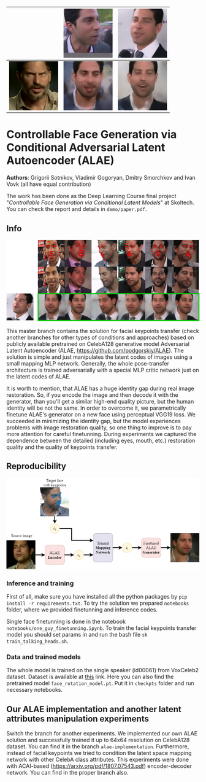 |   |![alt-text-2](demo/source_0.png "source")|![alt-text-4](demo/source_1.png "source")|
|:-:|:-:|:-:|
|![alt-text-1](demo/target.gif "target")|![alt-text-3](demo/result_0.gif "result")|![alt-text-5](demo/result_1.gif "result")|

# Controllable Face Generation via Conditional Adversarial Latent Autoencoder (ALAE)

**Authors**: Grigorii Sotnikov, Vladimir Gogoryan, Dmitry Smorchkov and Ivan Vovk (all have equal contribution)

The work has been done as the Deep Learning Course final project "*Controllable Face Generation via Conditional Latent Models*" at Skoltech. You can check the report and details in `demo/paper.pdf`.

## Info

![alt-text-6](demo/talking-heads-transfer.png "talking-heads-transfer")

This master branch contains the solution for facial keypoints transfer (check another branches for other types of conditions and approaches) based on publicly available pretrained on CelebA128 generative model Adversarial Latent Autoencoder (ALAE, https://github.com/podgorskiy/ALAE). The solution is simple and just manipulates the latent codes of images using a small mapping MLP network. Generally, the whole pose-transfer architecture is trained adversarially with a special MLP critic network just on the latent codes of ALAE.

It is worth to mention, that ALAE has a huge identity gap during real image restoration. So, if you encode the image and then decode it with the generator, than you'll get a similar high-end quality picture, but the human identity will be not the same. In order to overcome it, we parametrically finetune ALAE's generator on a new face using perceptual VGG19 loss. We succeeded in minimizing the identity gap, but the model experiences problems with image restoration quality, so one thing to improve is to pay more attention for careful finetunning. During experiments we captured the dependence between the detailed (including eyes, mouth, etc.) restoration quality and the quality of keypoints transfer.

## Reproducibility

![alt-text-7](demo/talking-heads.png "talking-heads-inference")

### Inference and training

First of all, make sure you have installed all the python packages by `pip install -r requirements.txt`. To try the solution we prepared `notebooks` folder, where we provided finetunning and inference codes.

Single face finetunning is done in the notebook `notebooks/one_guy_finetunning.ipynb`. To train the facial keypoints transfer model you should set params in and run the bash file `sh train_talking_heads.sh`.

### Data and trained models

The whole model is trained on the single speaker (id00061) from VoxCeleb2 dataset. Dataset is available at [this](https://drive.google.com/drive/folders/1T26YUSpa1RqU9mhgQhJj9M5jA3nDfZoV?usp=sharing) link. Here you can also find the pretrained model `face_rotation_model.pt`. Put it in `checkpts` folder and run necessary notebooks.

## Our ALAE implementation and another latent attributes manipulation experiments

Switch the branch for another experiments. We implemented our own ALAE solution and successfully trained it up to 64x64 resolution on CelebA128 dataset. You can find it in the branch `alae-implementation`. Furthermore, instead of facial keypoints we tried to condition the latent space mapping network with other CelebA class attributes. This experiments were done with ACAI-based (https://arxiv.org/pdf/1807.07543.pdf) encoder-decoder network. You can find in the proper branch also.
